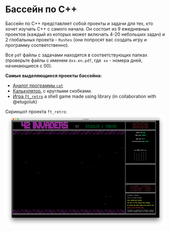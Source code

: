 # Бассейн по C++ #

Бассейн по C++ представляет собой проекты и задачи для тех, кто хочет изучать C++ с самого начала. Он состоит из 9 ежедневных проектов (каждый из которых может включать 4-20 небольших задач) и 2 глобальных проекта - `Rushes` (они попросят вас создать игру и программу соответственно).

Все `pdf` файлы с задачами находятся в соответствующих папках (проверьте файлы с именем `dxx.en.pdf`, где` xx` - номера дней, начинающиеся с 00).

**Самые выделяющиеся проекты бассейна:**
* [Аналог программы `cat`](./d01.en.pdf)
* [Калькулятор](./d04.en.pdf), с круглыми скобками.
* [Игра `ft_retro`](./rush00.en.pdf) a shell game made using <ncurses> library (in collaboration with @etugoluk)

Скриншот проекта `ft_retro`:
![ft_retro game by @itiievskyi and @etugoluk](./img.png)
